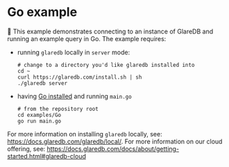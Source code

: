 # Go example

👋 This example demonstrates connecting to an instance of GlareDB and running
an example query in Go. The example requires:

- running `glaredb` locally in `server` mode:

  ```console
  # change to a directory you'd like glaredb installed into
  cd ~
  curl https://glaredb.com/install.sh | sh
  ./glaredb server
  ```

- having [Go installed] and running `main.go`

  ```console
  # from the repository root
  cd examples/Go
  go run main.go
  ```

For more information on installing `glaredb` locally, see: <https://docs.glaredb.com/glaredb/local/>.
For more information on our cloud offering, see: <https://docs.glaredb.com/docs/about/getting-started.html#glaredb-cloud>

[Go installed]: https://go.dev/
